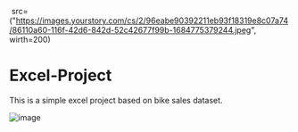 <img> src=("https://images.yourstory.com/cs/2/96eabe90392211eb93f18319e8c07a74/86110a60-116f-42d6-842d-52c42677f99b-1684775379244.jpeg", wirth=200)
# Excel-Project
This is a simple excel project based on bike sales dataset. 

![image](https://github.com/SinghManish1/Excel-Project/assets/97892968/9982fc7c-d9d2-4c2a-8f56-94106c99ca65)


